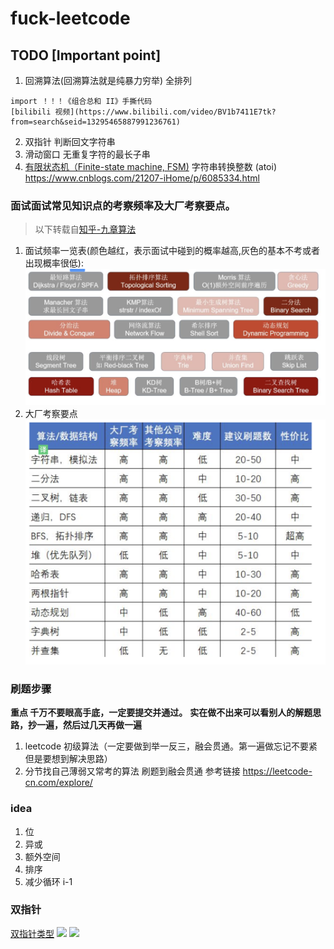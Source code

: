 # fuck-leetcode
## TODO [Important point]
1. 回溯算法(回溯算法就是纯暴力穷举) 全排列
```
import ！！！《组合总和 II》手撕代码
[bilibili 视频](https://www.bilibili.com/video/BV1b7411E7tk?from=search&seid=13295465887991236761)
```
2. 双指针 判断回文字符串
3. 滑动窗口 无重复字符的最长子串
4. [有限状态机（Finite-state machine, FSM)](https://leetcode-cn.com/problems/string-to-integer-atoi/solution/zi-fu-chuan-zhuan-huan-zheng-shu-atoi-by-leetcode-/)  字符串转换整数 (atoi) https://www.cnblogs.com/21207-iHome/p/6085334.html

### 面试面试常见知识点的考察频率及大厂考察要点。

> 以下转载自[知乎-九章算法](https://www.zhihu.com/question/36738189/answer/1240179104)
1. 面试频率一览表(颜色越红，表示面试中碰到的概率越高,灰色的基本不考或者出现概率很低):
![](images/b01647135329b20147a3d15c81d295c6b42e888b694c913b95560128a8c2bedc.png)  
2. 大厂考察要点
![大厂算法只是点](images/09c07c580d32df5215526bbccb61bdd4cc13dd0a4d3f3e5485b6056b9cd3bea8.png)  

### 刷题步骤
**重点 千万不要眼高手底，一定要提交并通过。**
**实在做不出来可以看别人的解题思路，抄一遍，然后过几天再做一遍**
1. leetcode 初级算法（一定要做到举一反三，融会贯通。第一遍做忘记不要紧但是要想到解决思路）
2. 分节找自己薄弱又常考的算法 刷题到融会贯通 参考链接 https://leetcode-cn.com/explore/

### idea
1. 位
2. 异或
3. 额外空间
4. 排序
5. 减少循环 i-1

### 双指针
[双指针类型](https://www.cnblogs.com/bonelee/p/11789330.html)
![](2020-06-30-21-08-32.png)
![](2020-06-30-21-10-10.png)
